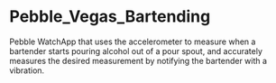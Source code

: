 Pebble_Vegas_Bartending
=======================

Pebble WatchApp that uses the accelerometer to measure when a bartender starts pouring alcohol out of a pour spout, and accurately measures the desired measurement by notifying the bartender with a vibration.
